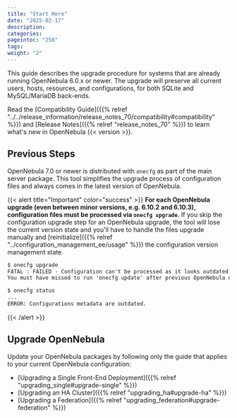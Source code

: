 ```yaml
---
title: "Start Here"
date: "2025-02-17"
description:
categories:
pageintoc: "258"
tags:
weight: "2"
---
```


<a id="start-here"></a>

<!--# Start Here -->

This guide describes the upgrade procedure for systems that are already running OpenNebula 6.0.x or newer. The upgrade will preserve all current users, hosts, resources, and configurations, for both SQLite and MySQL/MariaDB back-ends.

Read the [Compatibility Guide]({{% relref "../../release_information/release_notes_70/compatibility#compatibility" %}}) and [Release Notes]({{% relref "release_notes_70" %}}) to learn what's new in OpenNebula {{< version >}}.

## Previous Steps

OpenNebula 7.0 or newer is distributed with `onecfg` as part of the main server package. This tool simplifies the upgrade process of configuration files and always comes in the latest version of OpenNebula.

{{< alert title="Important" color="success" >}}
**For each OpenNebula upgrade (even between minor versions, e.g. 6.10.2 and 6.10.3), configuration files must be processed via `onecfg upgrade`**. If you skip the configuration upgrade step for an OpenNebula upgrade, the tool will lose the current version state and you'll have to handle the files upgrade manually and [reinitialize]({{% relref "../configuration_management_ee/usage" %}}) the configuration version management state.

```default
$ onecfg upgrade
FATAL : FAILED - Configuration can't be processed as it looks outdated!
You must have missed to run 'onecfg update' after previous OpenNebula upgrade.

$ onecfg status
...
ERROR: Configurations metadata are outdated.
```
{{< /alert >}}

<a id="upgrade-guides"></a>

## Upgrade OpenNebula

Update your OpenNebula packages by following only the guide that applies to your current OpenNebula configuration:

- [Upgrading a Single Front-End Deployment]({{% relref "upgrading_single#upgrade-single" %}})
- [Upgrading an HA Cluster]({{% relref "upgrading_ha#upgrade-ha" %}})
- [Upgrading a Federation]({{% relref "upgrading_federation#upgrade-federation" %}})

<a id="validate-upgrade"></a>

